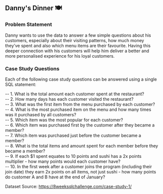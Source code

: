 ## Danny's Dinner 🍽️
### Problem Statement

Danny wants to use the data to answer a few simple questions about his customers, especially about their visiting patterns, how much money they’ve spent and also which menu items are their favourite. Having this deeper connection with his customers will help him deliver a better and more personalised experience for his loyal customers.

### Case Study Questions

Each of the following case study questions can be answered using a single SQL statement:

-- 1. What is the total amount each customer spent at the restaurant?  
-- 2. How many days has each customer visited the restaurant?  
-- 3. What was the first item from the menu purchased by each customer?  
-- 4. What is the most purchased item on the menu and how many times was it purchased by all customers?  
-- 5. Which item was the most popular for each customer?  
-- 6. Which item was purchased first by the customer after they became a member?  
-- 7. Which item was purchased just before the customer became a member?  
-- 8. What is the total items and amount spent for each member before they became a member?  
-- 9.  If each $1 spent equates to 10 points and sushi has a 2x points multiplier - how many points would each customer have?  
-- 10. In the first week after a customer joins the program (including their join date) they earn 2x points on all items, not just sushi - how many points do customer A and B have at the end of January?

Dataset Source: https://8weeksqlchallenge.com/case-study-1/

